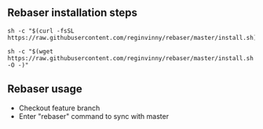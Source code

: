 ## Rebaser installation steps

```shell
sh -c "$(curl -fsSL https://raw.githubusercontent.com/reginvinny/rebaser/master/install.sh)"
```
```shell
sh -c "$(wget https://raw.githubusercontent.com/reginvinny/rebaser/master/install.sh -O -)"
```

## Rebaser usage

- Checkout feature branch
- Enter "rebaser" command to sync with master
